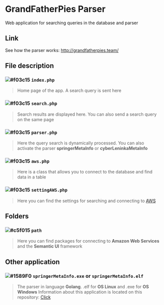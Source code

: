 # GrandFatherPies Parser
Web application for searching queries in the database and parser

## Link
See how the parser works: <http://grandfatherpies.team/>

## File description 
### ![#f03c15](https://placehold.it/15/f03c15/000000?text=+) `index.php`
> Home page of the app. A search query is sent here

### ![#f03c15](https://placehold.it/15/f03c15/000000?text=+) `search.php`
> Search results are displayed here. You can also send a search query on the same page

### ![#f03c15](https://placehold.it/15/f03c15/000000?text=+) `parser.php`
> Here the query search is dynamically processed. You can also activate the parser **springerMetaInfo** or **cyberLeninkaMetaInfo** 

### ![#f03c15](https://placehold.it/15/f03c15/000000?text=+) `aws.php`
> Here is a class that allows you to connect to the database and find data in a table

### ![#f03c15](https://placehold.it/15/f03c15/000000?text=+) `settingAWS.php`
> Here you can find the settings for searching and connecting to [AWS](https://aws.amazon.com/)

## Folders
### ![#c5f015](https://via.placeholder.com/15/c5f015/000000?text=+) `path`
> Here you can find packages for connecting to **Amazon Web Services** and the **Semantic UI** framework

## Other application 
### ![#1589F0](https://via.placeholder.com/15/1589F0/000000?text=+) `springerMetaInfo.exe` or `springerMetaInfo.elf`
> The parser in language **Golang**. .elf for **OS Linux** and .exe for **OS Windows** Information about this application is located on this repository: [Click](https://github.com/akmubi/springerMetaParserUltraDoNotUse)

